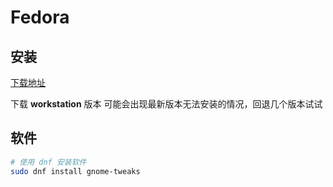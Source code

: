 
# Fedora

## 安装

[下载地址](https://mirrors.tuna.tsinghua.edu.cn/fedora/releases)

下载 **workstation** 版本
可能会出现最新版本无法安装的情况，回退几个版本试试

## 软件

```sh
# 使用 dnf 安装软件
sudo dnf install gnome-tweaks
```
